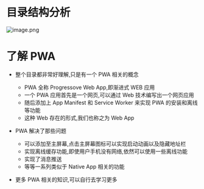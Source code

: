 # 目录结构分析

![image.png](https://p9-juejin.byteimg.com/tos-cn-i-k3u1fbpfcp/13ef6a0ae90c4f938bbe03ce1724ab57~tplv-k3u1fbpfcp-watermark.image)

# 了解 PWA

- 整个目录都非常好理解,只是有一个 PWA 相关的概念

  - PWA 全称 Progressove Web App,即渐进式 WEB 应用
  - 一个 PWA 应用首先是一个网页,可以通过 Web 技术编写出一个网页应用
  - 随后添加上 App Manifest 和 Service Worker 来实现 PWA 的安装和离线等功能
  - 这种 Web 存在的形式,我们也称之为 Web App

- PWA 解决了那些问题

  - 可以添加至主屏幕,点击主屏幕图标可以实现启动动画以及隐藏地址栏
  - 实现离线缓存功能,即使用户手机没有网络,依然可以使用一些离线功能
  - 实现了消息推送
  - 等等一系列类似于 Native App 相关的功能

- 更多 PWA 相关的知识,可以自行去学习更多
